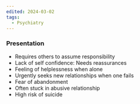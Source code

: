 ```yaml
---
edited: 2024-03-02
tags:
  - Psychiatry
---
```

### Presentation
- Requires others to assume responsibility
- Lack of self confidence: Needs reassurances
- Feeling of helplessness when alone
- Urgently seeks new relationships when one fails
- Fear of abandonment
- Often stuck in abusive relationship
- High risk of suicide
